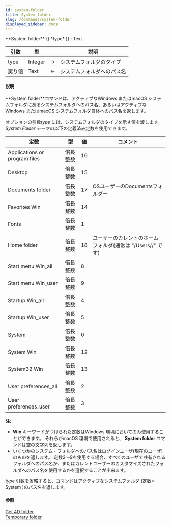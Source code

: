 ```yaml
---
id: system-folder
title: System folder
slug: /commands/system-folder
displayed_sidebar: docs
---
```


<!--REF #_command_.System folder.Syntax-->**System folder** {( *type* )} : Text<!-- END REF-->
<!--REF #_command_.System folder.Params-->
| 引数 | 型 |  | 説明 |
| --- | --- | --- | --- |
| type | Integer | &#8594;  | システムフォルダのタイプ |
| 戻り値 | Text | &#8592; | システムフォルダへのパス名 |

<!-- END REF-->

#### 説明 

<!--REF #_command_.System folder.Summary-->**System folder**コマンドは、アクティブなWindows またはmacOS システムフォルダにあるシステムフォルダへのパス名、あるいはアクティブなWindows またはmacOS システムフォルダ自体へのパス名を返します。<!-- END REF-->

オプションの引数*type* には、システムフォルダのタイプを示す値を渡します。  
*System Folder* テーマの以下の定義済み定数を使用できます。

| 定数                            | 型    | 値  | コメント                                           |
| ----------------------------- | ---- | -- | ---------------------------------------------- |
| Applications or program files | 倍長整数 | 16 |                                                |
| Desktop                       | 倍長整数 | 15 |                                                |
| Documents folder              | 倍長整数 | 17 | OSユーザーのDocumentsフォルダー                          |
| Favorites Win                 | 倍長整数 | 14 |                                                |
| Fonts                         | 倍長整数 | 1  |                                                |
| Home folder                   | 倍長整数 | 18 | ユーザーのカレントのホームフォルダ(通常は "/Users/<username>/" です) |
| Start menu Win\_all           | 倍長整数 | 8  |                                                |
| Start menu Win\_user          | 倍長整数 | 9  |                                                |
| Startup Win\_all              | 倍長整数 | 4  |                                                |
| Startup Win\_user             | 倍長整数 | 5  |                                                |
| System                        | 倍長整数 | 0  |                                                |
| System Win                    | 倍長整数 | 12 |                                                |
| System32 Win                  | 倍長整数 | 13 |                                                |
| User preferences\_all         | 倍長整数 | 2  |                                                |
| User preferences\_user        | 倍長整数 | 3  |                                                |

**注:**

* **Win** キーワードがつけられた定数はWindows 環境においてのみ使用することができます。 それらがmacOS 環境で使用されると、 **System folder** コマンドは空の文字列を返します。
* いくつかのシステム・フォルダへのパス名はログインユーザ(現在のユーザ) のものを返します。 定数2～9を使用する場合、すべてのユーザで共有されるフォルダへのパス名か、またはカレントユーザーのカスタマイズされたフォルダへのパス名を使用するかを選択することが出来ます。

*type* 引数を省略すると、コマンドはアクティブなシステムフォルダ (定数= System )のパス名を返します。

#### 参照 

[Get 4D folder](get-4d-folder.md)  
[Temporary folder](temporary-folder.md)  
